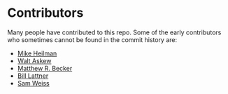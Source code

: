 # Contributors

Many people have contributed to this repo. Some of the early contributors who sometimes cannot be 
found in the commit history are:

* [Mike Heilman](https://github.com/mheilman/)
* [Walt Askew](https://github.com/waltaskew/)
* [Matthew R. Becker](https://github.com/beckermr/)
* [Bill Lattner](https://github.com/wlattner/)
* [Sam Weiss](https://github.com/samcarlos)
